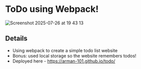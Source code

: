 # ToDo using Webpack!
![Screenshot 2025-07-26 at 19 43 13](https://github.com/user-attachments/assets/4310924a-4bbf-42b7-9f00-e4e1ef7521eb)

## Details
- Using webpack to create a simple todo list website
- Bonus: used local storage so the website remembers todos!
- Deployed here - https://arman-101.github.io/todo/
